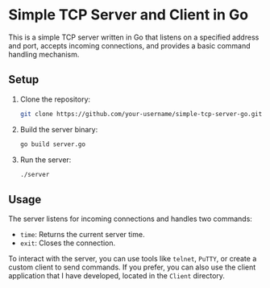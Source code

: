 # Simple TCP Server and Client in Go

This is a simple TCP server written in Go that listens on a specified address and port, accepts incoming connections, and provides a basic command handling mechanism.

## Setup
1. Clone the repository:
   ```bash
   git clone https://github.com/your-username/simple-tcp-server-go.git
   ```
2. Build the server binary:
   ```bash
   go build server.go
   ```
3. Run the server:
   ```bash
   ./server
   ```
## Usage
The server listens for incoming connections and handles two commands:
- `time`: Returns the current server time.
- `exit`: Closes the connection.

To interact with the server, you can use tools like `telnet`, `PuTTY`, or create a custom client to send commands. If you prefer, you can also use the client application that I have developed, located in the `Client` directory.